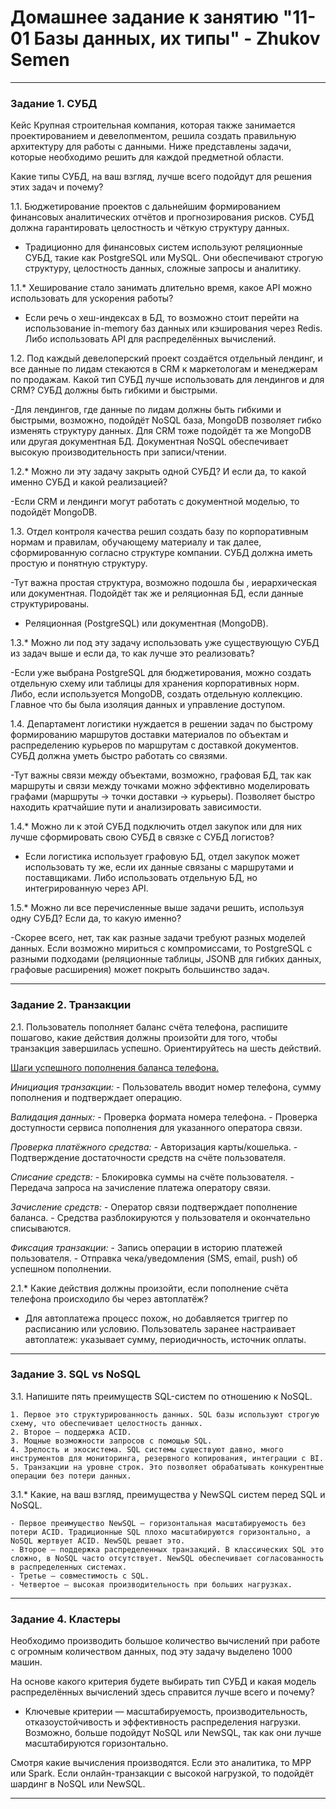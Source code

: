 # Домашнее задание к занятию "11-01 Базы данных, их типы" - Zhukov Semen

---

### Задание 1. СУБД

Кейс
Крупная строительная компания, которая также занимается проектированием и девелопментом, решила создать правильную архитектуру для работы с данными. Ниже представлены задачи, которые необходимо решить для каждой предметной области.

Какие типы СУБД, на ваш взгляд, лучше всего подойдут для решения этих задач и почему?

1.1. Бюджетирование проектов с дальнейшим формированием финансовых аналитических отчётов и прогнозирования рисков. СУБД должна гарантировать целостность и чёткую структуру данных.

- Традиционно для финансовых систем используют реляционные СУБД, такие как PostgreSQL или MySQL. Они обеспечивают строгую структуру, целостность данных, сложные запросы и аналитику.

1.1.\* Хеширование стало занимать длительно время, какое API можно использовать для ускорения работы?

- Если речь о хеш-индексах в БД, то возможно стоит перейти на использование in-memory баз данных или кэширования через Redis. Либо использовать API для распределённых вычислений.

1.2. Под каждый девелоперский проект создаётся отдельный лендинг, и все данные по лидам стекаются в CRM к маркетологам и менеджерам по продажам. Какой тип СУБД лучше использовать для лендингов и для CRM? СУБД должны быть гибкими и быстрыми.

-Для лендингов, где данные по лидам должны быть гибкими и быстрыми, возможно, подойдёт NoSQL база, MongoDB позволяет гибко изменять структуру данных. Для CRM тоже подойдёт та же MongoDB или другая документная БД. Документная NoSQL обеспечивает высокую производительность при записи/чтении.

1.2.\* Можно ли эту задачу закрыть одной СУБД? И если да, то какой именно СУБД и какой реализацией?

-Если CRM и лендинги могут работать с документной моделью, то подойдёт MongoDB.

1.3. Отдел контроля качества решил создать базу по корпоративным нормам и правилам, обучающему материалу и так далее, сформированную согласно структуре компании. СУБД должна иметь простую и понятную структуру.

-Тут важна простая структура, возможно подошла бы , иерархическая или документная. Подойдёт так же и реляционная БД, если данные структурированы.

- Реляционная (PostgreSQL) или документная (MongoDB).

1.3.\* Можно ли под эту задачу использовать уже существующую СУБД из задач выше и если да, то как лучше это реализовать?

-Если уже выбрана PostgreSQL для бюджетирования, можно создать отдельную схему или таблицы для хранения корпоративных норм. Либо, если используется MongoDB, создать отдельную коллекцию. Главное что бы была изоляция данных и управление доступом.

1.4. Департамент логистики нуждается в решении задач по быстрому формированию маршрутов доставки материалов по объектам и распределению курьеров по маршрутам с доставкой документов. СУБД должна уметь быстро работать со связями.

-Тут важны связи между объектами, возможно, графовая БД, так как маршруты и связи между точками можно эффективно моделировать графами (маршруты → точки доставки → курьеры). Позволяет быстро находить кратчайшие пути и анализировать зависимости.

1.4.\* Можно ли к этой СУБД подключить отдел закупок или для них лучше сформировать свою СУБД в связке с СУБД логистов?

- Если логистика использует графовую БД, отдел закупок может использовать ту же, если их данные связаны с маршрутами и поставщиками. Либо использовать отдельную БД, но интегрированную через API.

1.5.\* Можно ли все перечисленные выше задачи решить, используя одну СУБД? Если да, то какую именно?

-Скорее всего, нет, так как разные задачи требуют разных моделей данных. Если возможно мириться с компромиссами, то PostgreSQL с разными подходами (реляционные таблицы, JSONB для гибких данных, графовые расширения) может покрыть большинство задач.

---

### Задание 2. Транзакции

2.1. Пользователь пополняет баланс счёта телефона, распишите пошагово, какие действия должны произойти для того, чтобы транзакция завершилась успешно. Ориентируйтесь на шесть действий.

<ins>Шаги успешного пополнения баланса телефона.</ins>

_Инициация транзакции:_ - Пользователь вводит номер телефона, сумму пополнения и подтверждает операцию.

_Валидация данных:_ - Проверка формата номера телефона. - Проверка доступности сервиса пополнения для указанного оператора связи.

_Проверка платёжного средства:_ - Авторизация карты/кошелька. - Подтверждение достаточности средств на счёте пользователя.

_Списание средств:_ - Блокировка суммы на счёте пользователя. - Передача запроса на зачисление платежа оператору связи.

_Зачисление средств:_ - Оператор связи подтверждает пополнение баланса. - Средства разблокируются у пользователя и окончательно списываются.

_Фиксация транзакции:_ - Запись операции в историю платежей пользователя. - Отправка чека/уведомления (SMS, email, push) об успешном пополнении.

2.1.\* Какие действия должны произойти, если пополнение счёта телефона происходило бы через автоплатёж?

- Для автоплатежа процесс похож, но добавляется триггер по расписанию или условию. Пользователь заранее настраивает автоплатеж: указывает сумму, периодичность, источник оплаты.

---

### Задание 3. SQL vs NoSQL

3.1. Напишите пять преимуществ SQL-систем по отношению к NoSQL.

    1. Первое это структурированность данных. SQL базы используют строгую схему, что обеспечивает целостность данных.
    2. Второе — поддержка ACID.
    3. Мощные возможности запросов с помощью SQL.
    4. Зрелость и экосистема. SQL системы существуют давно, много инструментов для мониторинга, резервного копирования, интеграции с BI.
    5. Tранзакции на уровне строк. Это позволяет обрабатывать конкурентные операции без потери данных.

3.1.\* Какие, на ваш взгляд, преимущества у NewSQL систем перед SQL и NoSQL.

    - Первое преимущество NewSQL — горизонтальная масштабируемость без потери ACID. Традиционные SQL плохо масштабируются горизонтально, а NoSQL жертвует ACID. NewSQL решает это.
    - Второе — поддержка распределенных транзакций. В классических SQL это сложно, в NoSQL часто отсутствует. NewSQL обеспечивает согласованность в распределенных системах.
    - Третье — совместимость с SQL.
    - Четвертое — высокая производительность при больших нагрузках.

---

### Задание 4. Кластеры

Необходимо производить большое количество вычислений при работе с огромным количеством данных, под эту задачу выделено 1000 машин.

На основе какого критерия будете выбирать тип СУБД и какая модель распределённых вычислений здесь справится лучше всего и почему?

- Kлючевые критерии — масштабируемость, производительность, отказоустойчивость и эффективность распределения нагрузки. Возможно, больше подойдут NoSQL или NewSQL, так как они лучше масштабируются горизонтально.

Смотря какие вычисления производятся. Если это аналитика, то MPP или Spark. Если онлайн-транзакции с высокой нагрузкой, то подойдёт шардинг в NoSQL или NewSQL.

---
